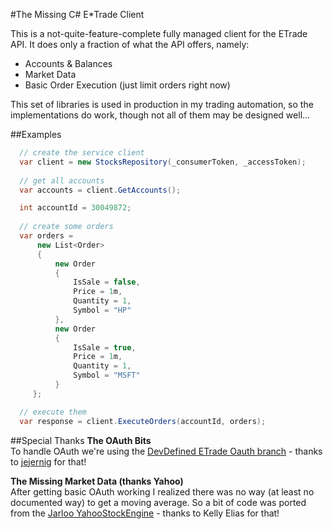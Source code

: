 #The Missing C# E*Trade Client

This is a not-quite-feature-complete fully managed client for the ETrade API.  It does only a fraction of what the API offers, namely:
 - Accounts & Balances
 - Market Data
 - Basic Order Execution (just limit orders right now)

This set of libraries is used in production in my trading automation, so the implementations do work, though not all of them may be designed well...  

##Examples
```csharp
  // create the service client
  var client = new StocksRepository(_consumerToken, _accessToken);
  
  // get all accounts
  var accounts = client.GetAccounts();
```

```csharp
  int accountId = 30049872;
  
  // create some orders
  var orders = 
      new List<Order>
      {
          new Order
          {
              IsSale = false,
              Price = 1m,
              Quantity = 1,
              Symbol = "HP"
          },
          new Order
          {
              IsSale = true,
              Price = 1m,
              Quantity = 1,
              Symbol = "MSFT"
          }
     }; 

  // execute them
  var response = client.ExecuteOrders(accountId, orders);
```

##Special Thanks
**The OAuth Bits**  
To handle OAuth we're using the [DevDefined ETrade Oauth branch](https://github.com/jejernig/DevDefined.OAuth---Etrade) - thanks to [jejernig](http://stackoverflow.com/users/616499/jejernig) for that!

**The Missing Market Data (thanks Yahoo)**  
After getting basic OAuth working I realized there was no way (at least no documented way) to get a moving average.  So a bit of code was ported from the [Jarloo YahooStockEngine](http://www.jarloo.com/get-near-real-time-stock-data-from-yahoo-finance/) - thanks to Kelly Elias for that!
